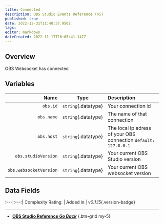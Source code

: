 ```yaml
---
title: Connected
description: OBS Studio Events Reference (v5)
published: true
date: 2022-12-31T11:48:57.950Z
tags: 
editor: markdown
dateCreated: 2022-11-17T16:05:41.147Z
---
```


## Overview
OBS Websocket has connected

## Variables
Name | Type | Description | 
----:|:----:|:------------|
`obs.id` | `string`{.datatype} | Your connection id
`obs.name` | `string`{.datatype} | The name of that connection
`obs.host` | `string`{.datatype} | The local ip adress of your OBS connection `default: 127.0.0.1`
`obs.studioVersion` | `string`{.datatype} | Your current OBS Studio version
`obs.websocketVersion` | `string`{.datatype} | Your current OBS websocket version

## Data Fields
:---|:---:|
Complexity Rating: | <span class="stars stars--1"></span>
Added in | *v0.1.15*{.version-badge}

---

- [<i class="mdi mdi-chevron-left"></i>**OBS Studio Reference *Go Back***](/Broadcasters/OBS)
{.btn-grid my-5}